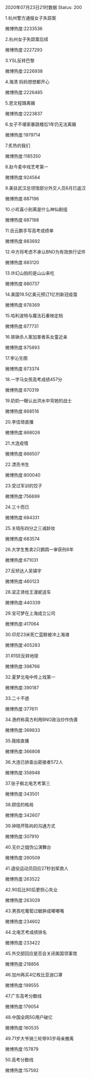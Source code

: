 2020年07月23日21时数据
Status: 200

1.杭州警方通报女子失踪案

微博热度:2233536

2.杭州女子失踪案后续

微博热度:2227293

3.YSL反转巴黎

微博热度:2226938

4.海清 妈妈想想都开心

微博热度:2226485

5.思文程璐离婚

微博热度:2223837

6.女子不堪家暴跳楼后1年仍无法离婚

微博热度:1979714

7.炙热的我们

微博热度:1185350

8.赵今麦中戏艺考第一

微博热度:924564

9.美驻武汉总领馆部分外交人员6月已返汉

微博热度:887196

10.小欢喜小别离是什么神仙剧组

微博热度:887188

11.岳云鹏手写高考成绩单

微博热度:883692

12.中方将考虑不承认BNO为有效旅行证件

微博热度:883120

13.许幻山拍的是山山来吃

微博热度:880737

14.美国19.5亿美元预订1亿剂新冠疫苗

微博热度:878369

15.哈利波特与魔法石重映定档

微博热度:877731

16.铁锹杀人案加害者系女童近亲

微博热度:875893

17.李沁生图

微博热度:873374

18.一字马女孩高考成绩457分

微博热度:870319

19.奶奶一眼认出洪水中背她的战士

微博热度:868516

20.李佳琦直播

微博热度:868026

21.大连疫情

微博热度:866507

22.漂亮书生

微博热度:800040

23.受过军训的饺子

微博热度:756699

24.三十而已

微博热度:684331

25.关晓彤四分之三减龄妆

微博热度:683574

26.大学生售卖2只鹦鹉一审获刑6年

微博热度:671031

27.反矫达人吴镇宇

微博热度:460123

28.梁正贤给王漫妮送车

微博热度:440339

29.宝可梦在上海成立公司

微博热度:417064

30.印尼23米死亡蓝鲸被冲上海滩

微博热度:405283

31.R1SE反转地球

微博热度:398766

32.夏梦北电中传上戏第一

微博热度:390187

33.二十不惑

微博热度:377611

34.港府称英方利用BNO政治炒作伪善

微博热度:369833

35.薇娅直播

微博热度:366808

36.大连已排查出密接者572人

微博热度:358948

37.张子枫北电艺考第三

微博热度:343501

38.顾佳的格局

微博热度:342607

39.钟晓芹陈屿的沟通方式

微博热度:307910

40.无价之姐伪公演舞台

微博热度:280509

41.退役运动员回应27秒划桨救人

微博热度:263522

42.90后比80后更担心失业

微博热度:263029

43.男孩吃葡萄过敏肿成嘟嘟嘴

微博热度:234602

44.北电艺考成绩排名

微博热度:233422

45.外交部回应是否会关闭美国领事馆

微博热度:218856

46.加州再买4亿枚比亚迪口罩

微博热度:199555

47.广东高考分数线

微博热度:179054

48.中国全网5G用户破亿

微博热度:160535

49.71岁大爷骑三轮带93岁母亲撤离

微博热度:157879

50.高考分数线

微博热度:157592


